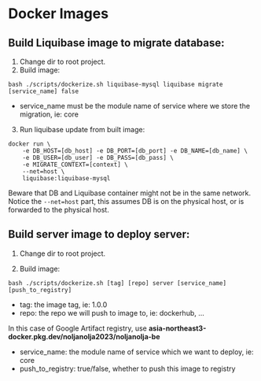 # Docker Images
## Build Liquibase image to migrate database:
1. Change dir to root project.
2. Build image:
```bash=
bash ./scripts/dockerize.sh liquibase-mysql liquibase migrate [service_name] false
```
- service_name must be the module name of service where we store the migration, ie: core
3. Run liquibase update from built image:
```bash=
docker run \
    -e DB_HOST=[db_host] -e DB_PORT=[db_port] -e DB_NAME=[db_name] \
    -e DB_USER=[db_user] -e DB_PASS=[db_pass] \
    -e MIGRATE_CONTEXT=[context] \
    --net=host \
    liquibase:liquibase-mysql
```
Beware that DB and Liquibase container might not be in the same network. Notice the `--net=host` 
part, this assumes DB is on the physical host, or is forwarded to the physical host.

## Build server image to deploy server:
1. Change dir to root project.

2. Build image:
```bash=
bash ./scripts/dockerize.sh [tag] [repo] server [service_name] [push_to_registry]
```
- tag: the image tag, ie: 1.0.0
- repo: the repo we will push to image to, ie: dockerhub, ...

In this case of Google Artifact registry, use **asia-northeast3-docker.pkg.dev/noljanolja2023/noljanolja-be**

- service_name: the module name of service which we want to deploy, ie: core
- push_to_registry: true/false, whether to push this image to registry
